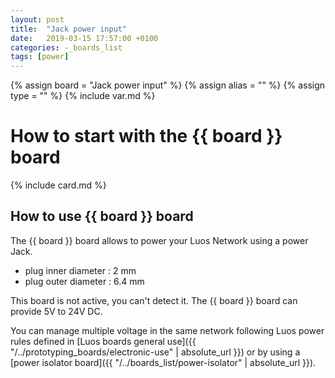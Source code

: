 ```yaml
---
layout: post
title:  "Jack power input"
date:   2019-03-15 17:57:00 +0100
categories: -_boards_list
tags: [power]
---
```

{% assign board = "Jack power input" %}
{% assign alias = "" %}
{% assign type = "" %}
{% include var.md %}

# How to start with the {{ board }} board
{% include card.md %}

## How to use {{ board }} board

The {{ board }} board allows to power your Luos Network using a power Jack.

 - plug inner diameter : 2 mm
 - plug outer diameter : 6.4 mm

This board is not active, you can't detect it.
The {{ board }} board can provide 5V to 24V DC.

You can manage multiple voltage in the same network following Luos power rules defined in [Luos boards general use]({{ "/../prototyping_boards/electronic-use" | absolute_url }}) or by using a [power isolator board]({{ "/../boards_list/power-isolator" | absolute_url }}).
